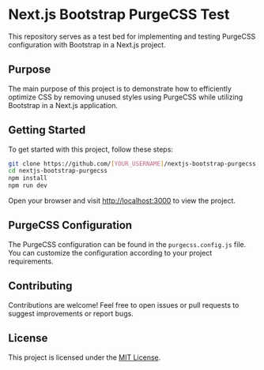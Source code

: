 # Next.js Bootstrap PurgeCSS Test

This repository serves as a test bed for implementing and testing PurgeCSS configuration with Bootstrap in a Next.js project.

## Purpose

The main purpose of this project is to demonstrate how to efficiently optimize CSS by removing unused styles using PurgeCSS while utilizing Bootstrap in a Next.js application.

## Getting Started

To get started with this project, follow these steps:

```bash
git clone https://github.com/[YOUR_USERNAME]/nextjs-bootstrap-purgecss.git
cd nextjs-bootstrap-purgecss
npm install
npm run dev
```

Open your browser and visit [http://localhost:3000](http://localhost:3000) to view the project.

## PurgeCSS Configuration

The PurgeCSS configuration can be found in the `purgecss.config.js` file. You can customize the configuration according to your project requirements.

## Contributing

Contributions are welcome! Feel free to open issues or pull requests to suggest improvements or report bugs.

## License

This project is licensed under the [MIT License](LICENSE).
